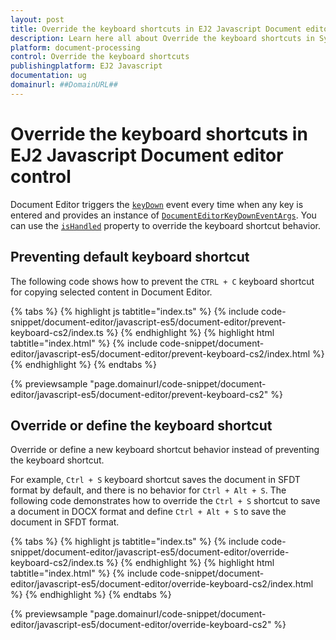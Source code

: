 ```yaml
---
layout: post
title: Override the keyboard shortcuts in EJ2 Javascript Document editor control | Syncfusion
description: Learn here all about Override the keyboard shortcuts in Syncfusion EJ2 Javascript Document editor control of Syncfusion Essential JS 2 and more.
platform: document-processing
control: Override the keyboard shortcuts 
publishingplatform: EJ2 Javascript
documentation: ug
domainurl: ##DomainURL##
---
```


# Override the keyboard shortcuts in EJ2 Javascript Document editor control

Document Editor triggers the [`keyDown`](https://ej2.syncfusion.com/javascript/documentation/api/document-editor#keydown) event every time when any key is entered and provides an instance of [`DocumentEditorKeyDownEventArgs`](https://ej2.syncfusion.com/javascript/documentation/api/document-editor/documentEditorKeyDownEventArgs/). You can use the [`isHandled`](https://ej2.syncfusion.com/javascript/documentation/api/document-editor/documentEditorKeyDownEventArgs#ishandled) property to override the keyboard shortcut behavior.

## Preventing default keyboard shortcut

The following code shows how to prevent the `CTRL + C` keyboard shortcut for copying selected content in Document Editor.

{% tabs %}
{% highlight js tabtitle="index.ts" %}
{% include code-snippet/document-editor/javascript-es5/document-editor/prevent-keyboard-cs2/index.ts %}
{% endhighlight %}
{% highlight html tabtitle="index.html" %}
{% include code-snippet/document-editor/javascript-es5/document-editor/prevent-keyboard-cs2/index.html %}
{% endhighlight %}
{% endtabs %}
          
{% previewsample "page.domainurl/code-snippet/document-editor/javascript-es5/document-editor/prevent-keyboard-cs2" %}

## Override or define the keyboard shortcut

Override or define a new keyboard shortcut behavior instead of preventing the keyboard shortcut.

For example, `Ctrl + S` keyboard shortcut saves the document in SFDT format by default, and there is no behavior for `Ctrl + Alt + S`. The following code demonstrates how to override the `Ctrl + S` shortcut to save a document in DOCX format and define `Ctrl + Alt + S` to save the document in SFDT format.

{% tabs %}
{% highlight js tabtitle="index.ts" %}
{% include code-snippet/document-editor/javascript-es5/document-editor/override-keyboard-cs2/index.ts %}
{% endhighlight %}
{% highlight html tabtitle="index.html" %}
{% include code-snippet/document-editor/javascript-es5/document-editor/override-keyboard-cs2/index.html %}
{% endhighlight %}
{% endtabs %}
          
{% previewsample "page.domainurl/code-snippet/document-editor/javascript-es5/document-editor/override-keyboard-cs2" %}